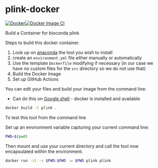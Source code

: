 # plink-docker
[![Docker](https://github.com/adeslatt/plink-docker/actions/workflows/docker-publish.yml/badge.svg)](https://github.com/adeslatt/plink-docker/actions/workflows/docker-publish.yml)[![Docker Image CI](https://github.com/adeslatt/plink-docker/actions/workflows/docker-image.yml/badge.svg)](https://github.com/adeslatt/plink-docker/actions/workflows/docker-image.yml)

Build a Container for bioconda plink

Steps to build this docker container.
1. Look up on [anaconda](https://anaconda.org/) the tool you wish to install
2. create an `environment.yml` file either manually or automatically
3. Use the template `Dockerfile` modifying if necessary (in our case we have no custom files for the `src` directory so we do not use that)
4. Build the Docker Image
5. Set up GitHub Actions

You can edit your files and  build your image from the command line:
* Can do this on [Google shell](https://shell.cloud.google.com) - docker is installed and available

```bash
docker build -t plink .
```

To test this tool from the command line 

Set up an environment variable capturing your current command line:
```bash
PWD=$(pwd)
```

Then mount and use your current directory and call the tool now encapsulated within the environment.
```bash
docker run -it -v $PWD:$PWD -w $PWD plink plink
```
